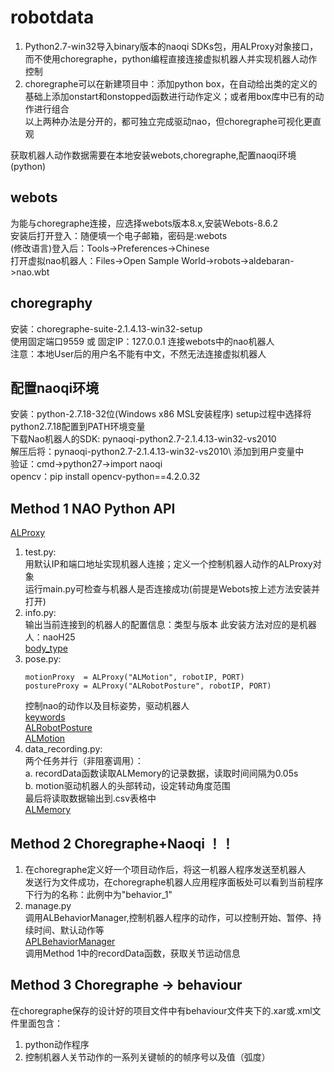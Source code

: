 # robotdata
1. Python2.7-win32导入binary版本的naoqi SDKs包，用ALProxy对象接口，而不使用choregraphe，python编程直接连接虚拟机器人并实现机器人动作控制  
2. choregraphe可以在新建项目中：添加python box，在自动给出类的定义的基础上添加onstart和onstopped函数进行动作定义；或者用box库中已有的动作进行组合  
以上两种办法是分开的，都可独立完成驱动nao，但choregraphe可视化更直观  
  
获取机器人动作数据需要在本地安装webots,choregraphe,配置naoqi环境(python)
## webots
为能与choregraphe连接，应选择webots版本8.x,安装Webots-8.6.2  
安装后打开登入：随便填一个电子邮箱，密码是:webots  
(修改语言)登入后：Tools→Preferences→Chinese  
打开虚拟nao机器人：Files->Open Sample World->robots->aldebaran->nao.wbt  
## choregraphy
安装：choregraphe-suite-2.1.4.13-win32-setup  
使用固定端口9559 或 固定IP：127.0.0.1 连接webots中的nao机器人  
注意：本地User后的用户名不能有中文，不然无法连接虚拟机器人  
## 配置naoqi环境
安装：python-2.7.18-32位(Windows x86 MSL安装程序)
setup过程中选择将python2.7.18配置到PATH环境变量  
下载Nao机器人的SDK: pynaoqi-python2.7-2.1.4.13-win32-vs2010  
解压后将：pynaoqi-python2.7-2.1.4.13-win32-vs2010\ 添加到用户变量中  
验证：cmd->python27->import naoqi  
opencv：pip install opencv-python==4.2.0.32  

## Method 1  NAO Python API
[ALProxy](http://doc.aldebaran.com/2-1/naoqi/index.html)  
1. test.py:  
   用默认IP和端口地址实现机器人连接；定义一个控制机器人动作的ALProxy对象  
   运行main.py可检查与机器人是否连接成功(前提是Webots按上述方法安装并打开)  
2. info.py:  
   输出当前连接到的机器人的配置信息：类型与版本
   此安装方法对应的是机器人：naoH25  
   [body_type](	http://doc.aldebaran.com/2-1/family/body_type.html)
3. pose.py:  
   ```
   motionProxy  = ALProxy("ALMotion", robotIP, PORT)  
   postureProxy = ALProxy("ALRobotPosture", robotIP, PORT)
   ```
   控制nao的动作以及目标姿势，驱动机器人  
   [keywords](http://doc.aldebaran.com/2-1/family/nao_h25/joints_h25.html)  
   [ALRobotPosture](http://doc.aldebaran.com/2-1/naoqi/motion/alrobotposture.html#alrobotposture)  
   [ALMotion](	http://doc.aldebaran.com/2-1/naoqi/motion/almotion-api.html)
5. data_recording.py:  
   两个任务并行（非阻塞调用）：  
   a. recordData函数读取ALMemory的记录数据，读取时间间隔为0.05s   
   b. motion驱动机器人的头部转动，设定转动角度范围  
   最后将读取数据输出到.csv表格中  
   [ALMemory](http://doc.aldebaran.com/2-1/naoqi/core/almemory.html)  
## Method 2 Choregraphe+Naoqi ！！
1. 在choregraphe定义好一个项目动作后，将这一机器人程序发送至机器人  
   发送行为文件成功，在choregraphe机器人应用程序面板处可以看到当前程序下行为的名称：此例中为"behavior_1"
2. manage.py  
   调用ALBehaviorManager,控制机器人程序的动作，可以控制开始、暂停、持续时间、默认动作等  
   [APLBehaviorManager](http://doc.aldebaran.com/2-1/naoqi/core/albehaviormanager.html)  
   调用Method 1中的recordData函数，获取关节运动信息  
## Method 3 Choregraphe -> behaviour
在choregraphe保存的设计好的项目文件中有behaviour文件夹下的.xar或.xml文件里面包含：  
1. python动作程序  
2. 控制机器人关节动作的一系列关键帧的的帧序号以及值（弧度）  


